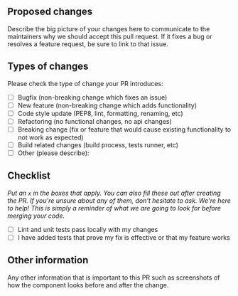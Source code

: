 <!--
    Pull request template based on the following templates:
    * https://raw.githubusercontent.com/ionic-team/ionic/master/.github/PULL_REQUEST_TEMPLATE.md
    * https://raw.githubusercontent.com/appium/appium/master/.github/PULL_REQUEST_TEMPLATE.md
-->

## Proposed changes

Describe the big picture of your changes here to communicate to the maintainers
why we should accept this pull request. If it fixes a bug or resolves a feature
request, be sure to link to that issue.

## Types of changes

Please check the type of change your PR introduces:

- [ ] Bugfix (non-breaking change which fixes an issue)
- [ ] New feature (non-breaking change which adds functionality)
- [ ] Code style update (PEP8, lint, formatting, renaming, etc)
- [ ] Refactoring (no functional changes, no api changes)
- [ ] Breaking change (fix or feature that would cause existing functionality to not work as expected)
- [ ] Build related changes (build process, tests runner, etc)
- [ ] Other (please describe):

## Checklist

_Put an `x` in the boxes that apply. You can also fill these out after creating
the PR. If you're unsure about any of them, don't hesitate to ask. We're here to
help! This is simply a reminder of what we are going to look for before merging
your code._

- [ ] Lint and unit tests pass locally with my changes
- [ ] I have added tests that prove my fix is effective or that my feature works

## Other information

Any other information that is important to this PR such as screenshots of how
the component looks before and after the change.
